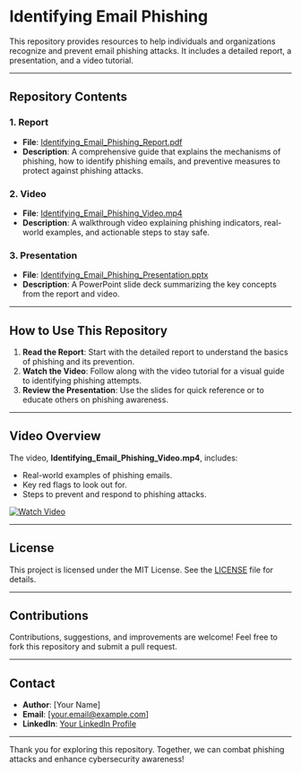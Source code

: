 # Identifying Email Phishing

This repository provides resources to help individuals and organizations recognize and prevent email phishing attacks. It includes a detailed report, a presentation, and a video tutorial.

---

## Repository Contents

### 1. **Report**
- **File**: [Identifying_Email_Phishing_Report.pdf](https://github.com/tarunkumar910/RD_INFRO_TECHNOLOGY/blob/main/Phishing%20Awareness/Training%20on%20identifying%20phishing%20emails/Identifying%20Email%20Phishing.pdf)
- **Description**: A comprehensive guide that explains the mechanisms of phishing, how to identify phishing emails, and preventive measures to protect against phishing attacks.

### 2. **Video**
- **File**: [Identifying_Email_Phishing_Video.mp4](https://github.com/tarunkumar910/RD_INFRO_TECHNOLOGY/blob/main/Phishing%20Awareness/Training%20on%20identifying%20phishing%20emails/vide.mp4)
- **Description**: A walkthrough video explaining phishing indicators, real-world examples, and actionable steps to stay safe.

### 3. **Presentation**
- **File**: [Identifying_Email_Phishing_Presentation.pptx](./Presentation/Identifying_Email_Phishing_Presentation.pptx)
- **Description**: A PowerPoint slide deck summarizing the key concepts from the report and video.

---

## How to Use This Repository

1. **Read the Report**: Start with the detailed report to understand the basics of phishing and its prevention.
2. **Watch the Video**: Follow along with the video tutorial for a visual guide to identifying phishing attempts.
3. **Review the Presentation**: Use the slides for quick reference or to educate others on phishing awareness.

---

## Video Overview

The video, **Identifying_Email_Phishing_Video.mp4**, includes:
- Real-world examples of phishing emails.
- Key red flags to look out for.
- Steps to prevent and respond to phishing attacks.

[![Watch Video](https://img.youtube.com/vi/YOUR_VIDEO_ID/0.jpg)](https://youtu.be/YOUR_VIDEO_ID)

---

## License

This project is licensed under the MIT License. See the [LICENSE](./LICENSE) file for details.

---

## Contributions

Contributions, suggestions, and improvements are welcome! Feel free to fork this repository and submit a pull request.

---

## Contact

- **Author**: [Your Name]
- **Email**: [your.email@example.com]
- **LinkedIn**: [Your LinkedIn Profile](https://linkedin.com/in/your-profile)

---

Thank you for exploring this repository. Together, we can combat phishing attacks and enhance cybersecurity awareness!
